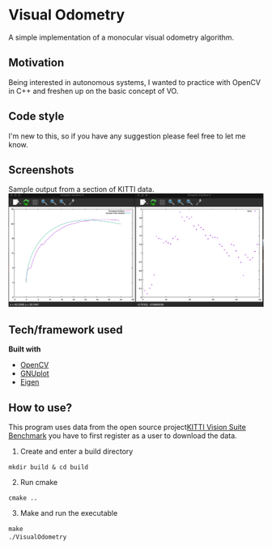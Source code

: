 # Visual Odometry
 A simple implementation of a monocular visual odometry algorithm.

## Motivation
Being interested in autonomous systems, I wanted to practice with OpenCV in C++ and freshen up on the basic concept of VO.

## Code style
I'm new to this, so if you have any suggestion please feel free to let me know.
 
## Screenshots
Sample output from a section of KITTI data.
![](../Images/VO_example.png)

## Tech/framework used
<b>Built with</b>
- [OpenCV](https://opencv.org/)
- [GNUplot](https://www.gnuplot.info)
- [Eigen](https://eigen.tuxfamily.org/index.php?title=Main_Page)

## How to use?
This program uses data from the open source project[KITTI Vision Suite Benchmark](https://www.cvlibs.net/datasets/kitti/eval_odometry.php) you have to first register as a user to download the data. 

1. Create and enter a build directory
```
mkdir build & cd build
```
2. Run cmake 
```
cmake ..
```
3. Make and run the executable
```
make
./VisualOdometry
```